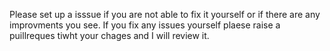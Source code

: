 Please set up a isssue if you are not able to fix it yourself or if there are any improvments you see. If you fix any issues yourself plaese raise a puillreques tiwht your chages and I will review it. 
